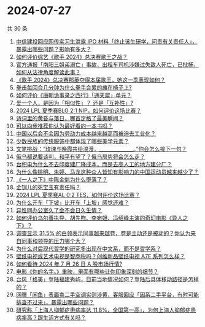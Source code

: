# 2024-07-27

共 30 条

<!-- BEGIN ZHIHUQUESTIONS -->
<!-- 最后更新时间 Sat Jul 27 2024 00:15:03 GMT+0800 (China Standard Time) -->
1. [中信建投回应网传实习生泄露 IPO 材料「终止该生研学，问责有关责任人」，暴露出哪些问题？影响有多大？](https://www.zhihu.com/question/662642076)
1. [如何评价综艺《歌手 2024》总决赛歌王之战？](https://www.zhihu.com/question/662654950)
1. [官方通报「南阳三姐弟溺亡」事故，出租车司机涉嫌过失致人死亡，已批捕，如何从法律角度解读此事？](https://www.zhihu.com/question/662566650)
1. [《歌手 2024》总决赛那英夺得本届歌王，她这一季表现如何？](https://www.zhihu.com/question/662668816)
1. [拳击每回合几分钟为什么拳手会累的瘫在椅子上?](https://www.zhihu.com/question/350355998)
1. [如何评价《唐朝诡事录之西行》「通天犀」单元？](https://www.zhihu.com/question/662554193)
1. [爱一个人，是因为「相似性」？ 还是「互补性」?](https://www.zhihu.com/question/662577526)
1. [2024 LPL 夏季赛BLG 2:1 NIP，如何评价这场比赛？](https://www.zhihu.com/question/662665965)
1. [诗词里的黄昏与落日，哪首定格了最美瞬间？](https://www.zhihu.com/question/662525776)
1. [可以向我推荐你认为最好看的一本书吗？](https://www.zhihu.com/question/662573141)
1. [中国以后会不会因为劳动力成本越来越高而被迫去工业化？](https://www.zhihu.com/question/662409355)
1. [少数民族的传统服饰中都体现了哪些美学元素？](https://www.zhihu.com/question/661253082)
1. [文笔挑战：“玫瑰与晚霞共绘浪漫，______________。”你会怎么接下一句？](https://www.zhihu.com/question/661262817)
1. [俄乌都说要谈判，和平有望了？俄乌局势将会怎么走？](https://www.zhihu.com/question/662646408)
1. [台积电为什么不去印度建厂降成本，而是去高人工的地方建分厂？](https://www.zhihu.com/question/662015234)
1. [为什么像姚明、朱婷、马龙这种众人皆知有影响力的中国运动员越来越少了？](https://www.zhihu.com/question/662580001)
1. [《一人之下》中陈金魁为什么堕落了？](https://www.zhihu.com/question/662625480)
1. [金钏儿的死宝玉有责任吗？](https://www.zhihu.com/question/662481031)
1. [2024 LPL 夏季赛AL 0:2 TES，如何评价这场比赛？](https://www.zhihu.com/question/662644961)
1. [为什么开车「下坡」比开车「上坡」感觉还难？](https://www.zhihu.com/question/661618898)
1. [异性同办公室久了会不会日久生情？](https://www.zhihu.com/question/659807021)
1. [如何评价乌尔善执导，胡先煦、李宛妲、冯绍峰主演的奇幻电影《异人之下》？](https://www.zhihu.com/question/661209333)
1. [调查显示 31.5% 的白领表示同事越来越卷，卷是主动还是被动的？你认为来自同事和领导的压力哪个大？](https://www.zhihu.com/question/662550986)
1. [为什么对后现代哲学的研究多出现在中文系，而不是哲学系？](https://www.zhihu.com/question/662350358)
1. [壁纸电视或艺术电视是智商税吗？创维新品壁纸电视 A7E 系列怎么样？](https://www.zhihu.com/question/662642002)
1. [如何看待 2024 年 7 月 26 日 A 股市场行情?](https://www.zhihu.com/question/662614481)
1. [电影《你的名字。》重映，里面有哪些让你印象深刻的细节？](https://www.zhihu.com/question/662268092)
1. [台风「格美」登陆福建秀屿，目前当地情况如何？登陆后具体移动路径是怎样的？](https://www.zhihu.com/question/662576102)
1. [网曝「闲鱼」表面卖二手空调实则涉黄，客服回应「因系二手平台，有时可能排查不过来」，暴露出哪些问题？](https://www.zhihu.com/question/662525682)
1. [研究称「上海人抑郁症患病率达 11.8%，全国第一高」，为何上海人抑郁症患病率高？跟生活方式有关吗？](https://www.zhihu.com/question/662583312)
<!-- END ZHIHUQUESTIONS -->
